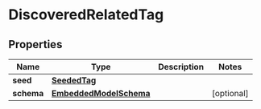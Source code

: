 
# DiscoveredRelatedTag

## Properties
Name | Type | Description | Notes
------------ | ------------- | ------------- | -------------
**seed** | [**SeededTag**](SeededTag.md) |  | 
**schema** | [**EmbeddedModelSchema**](EmbeddedModelSchema.md) |  |  [optional]



